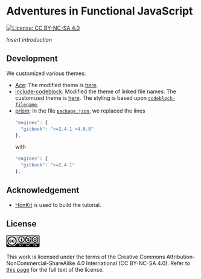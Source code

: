 # Adventures in Functional JavaScript

[![License: CC BY-NC-SA 4.0](https://img.shields.io/badge/License-CC%20BY--NC--SA%204.0-blue.svg)](http://creativecommons.org/licenses/by-nc-sa/4.0/)

_Insert introduction_

<!-- ====================================================================== -->

## Development

We customized various themes:

<!-- prettier-ignore -->
- [Ace](https://github.com/manchiyiu/gitbook-plugin-ace): The modified theme
  is [here](gitbook/gitbook-plugin-ace/ace.js).
- [include-codeblock](https://github.com/azu/gitbook-plugin-include-codeblock):
  Modified the theme of linked file names. The customized theme is
  [here](gitbook/gitbook-plugin-include-codeblock/templates/acefull-template.hbs).
  The styling is based upon
  [`codeblock-filename`](https://github.com/litmon/gitbook-plugin-codeblock-filename/blob/master/book/block.css).
- [prism](https://github.com/gaearon/gitbook-plugin-prism): In the file
  [`package.json`](https://github.com/gaearon/gitbook-plugin-prism/blob/master/package.json),
  we replaced the lines
  ```js
  "engines": {
    "gitbook": ">=2.4.1 <4.0.0"
  },
  ```
  with
  ```js
  "engines": {
    "gitbook": ">=2.4.1"
  },
  ```

<!-- ====================================================================== -->

## Acknowledgement

<!-- prettier-ignore -->
- [HonKit](https://github.com/honkit/honkit) is used to build the tutorial.

<!-- ====================================================================== -->

## License

![CC BY-NC-SA 4.0](image/cc.png "CC BY-NC-SA 4.0")

This work is licensed under the terms of the Creative Commons
Attribution-NonCommercial-ShareAlike 4.0 International (CC BY-NC-SA 4.0). Refer
to [this page](https://creativecommons.org/licenses/by-nc-sa/4.0/legalcode) for
the full text of the license.
